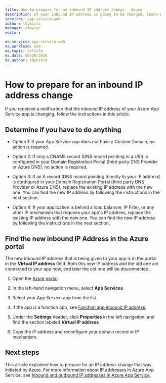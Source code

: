 ```yaml
---
title: How to prepare for an inbound IP address change - Azure
description: If your inbound IP address is going to be changed, learn what to do so that your app continues to work after the change.
services: app-service\web
author: tdykstra
manager: cfowler
editor: 

ms.service: app-service-web
ms.workload: web
ms.topic: article
ms.date: 06/28/2018
ms.author: tdykstra
---
```


# How to prepare for an inbound IP address change

If you received a notification that the inbound IP address of your Azure App Service app is changing, follow the instructions in this article.

## Determine if you have to do anything

* Option 1: If your App Service app does not have a Custom Domain, no action is required.

* Option 2: If only a CNAME record (DNS record pointing to a URI) is configured in your Domain Registration Portal (third party DNS Provider or Azure DNS), no action is required.

* Option 3: If an A record (DNS record pointing directly to your IP address) is configured in your Domain Registration Portal (third party DNS Provider or Azure DNS), replace the existing IP address with the new one. You can find the new IP address by following the instructions in the next section.

* Option 4: If your application is behind a load balancer, IP Filter, or any other IP mechanism that requires your app's IP address, replace the existing IP address with the new one. You can find the new IP address by following the instructions in the next section.

## Find the new inbound IP Address in the Azure portal

The new inbound IP address that is being given to your app is in the portal in the **Virtual IP address** field. Both this new IP address and the old one are connected to your app now, and later the old one will be disconnected.

1.	Open the [Azure portal](https://portal.azure.com).

2.	In the left-hand navigation menu, select **App Services**.

3.	Select your App Service app from the list.

4.  If the app is a function app, see [Function app inbound IP address](../azure-functions/ip-addresses.md#function-app-inbound-ip-address).

4.	Under the **Settings** header, click **Properties** in the left navigation, and find the section labeled **Virtual IP address**.

5. Copy the IP address and reconfigure your domain record or IP mechanism.

## Next steps

This article explained how to prepare for an IP address change that was initiated by Azure. For more information about IP addresses in Azure App Service, see [Inbound and outbound IP addresses in Azure App Service](app-service-ip-addresses.md).
